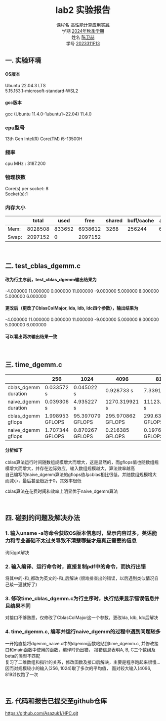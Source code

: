 # <center>lab2 实验报告</center> 
<center>课程名 <u>高性能计算应用实践</u></center>  
<center>学期 <u>2024年秋季学期</u></center>  
<center>姓名 <u>陈卫喆</u></center>  
<center>学号 <u>2023311F13</u></center>  

## 一. 实验环境
#### OS版本
Ubuntu 22.04.3 LTS  
5.15.153.1-microsoft-standard-WSL2
#### gcc版本
gcc (Ubuntu 11.4.0-1ubuntu1~22.04) 11.4.0
### cpu型号 
13th Gen Intel(R) Core(TM) i5-13500H  
### 频率 
cpu MHz         : 3187.200  
### 物理核数  
Core(s) per socket:  8  
Socket(s):1
### 内存大小
|     |total  |used  |free   |shared |buff/cache |available|
|-----|-------|------|-------|-------|-----------|---------|
|Mem: |8028508|833652|6938612|3268   |256244     |6958172  |  
|Swap:|2097152|0     |2097152|       |           |         |

<br>

## 二. test_cblas_dgemm.c
#### 改为行主序前，test_cblas_dgemm输出结果为 
-4.000000 11.000000 0.000000 11.000000 -9.000000 5.000000 8.000000 5.000000 6.000000
#### 更改后（更改了CblasColMajor, lda, ldb, ldc四个参数），输出结果为  
-4.000000 11.000000 0.000000 11.000000 -9.000000 5.000000 8.000000 5.000000 6.000000  
#### 可以看出两次输出结果一致

<br>

## 三. time_dgemm.c
|                    |      256        |       1024       |       4096        |       8192       |
|--------------------|-----------------|------------------|-------------------|------------------|
|cblas_dgemm duration| 0.033572 s      | 0.045022 s       | 0.928733 s        | 7.339119 s       |
|naive_dgemm duration| 0.039306 s      | 4.935227 s       | 1270.319921 s     | 11123.249346 s   |
|cblas_dgemm gflops  | 1.998953 GFLOPS | 95.397079 GFLOPS | 295.970862 GFLOPS | 299.630413 GFLOPS|
|naive_dgemm gflops  | 1.707344 GFLOPS | 0.870267  GFLOPS | 0.216385 GFLOPS   | 0.197696 GFLOPS  |
#### 分析如下
cblas算法运行时间随数组规模增大而增大，这是显然的，而gflops值也随数组规模增大而增大，并存在边际效应，输入数组规模越大，算法效率越高  
自己编写的naive_dgemm算法的gflops值与cblas相比很低，并随数组规模增大而减小，最后甚至趋近于0，其效率很低  

cblas算法在花费时间和效率上明显优于naive_dgemm算法

<br>

## 四. 碰到的问题及解决办法
### 1. 输入uname -a等命令获取OS版本信息时，显示内容过多，英语能力和专业基础不太过关导致不清楚哪些才是真正需要的信息  
询问gpt解决
### 2. 输入编译、运行命令时，直接复制pdf中的命令，而执行出错  
将其中的-和_都改为英文的-和_后解决 (很难排查出的错误，以后遇到类似情况自己敲一遍就好了)
### 3. 修改time_cblas_dgemm.c为行主序时，执行结果显示错误信息并且结果不同  
对接口不够熟悉，仅修改了CblasColMajor这一个参数，更改lda, ldb, ldc后解决
### 4. time_dgemm.c, 编写并运行naive_dgemm的过程中遇到问题较多
一开始直接将dgemm_naive.c中的dgemm函数粘贴到time_dgemm.c, 并修改接口和main函数中使用的函数，编译时仍出错，
报错信息表明A, B, C三个数组及beta的类型不匹配  
复习了二维数组和指针的关系，修改函数及接口后解决，主要是程序跑起来很慢... 因而对规模较小的输入(256, 1024)取了多次的平均值，
而对较大输入(4096, 8192)仅跑了一次

<br>

## 五. 代码和报告已提交至github仓库
https://github.com/Asazuk1/HPC.git